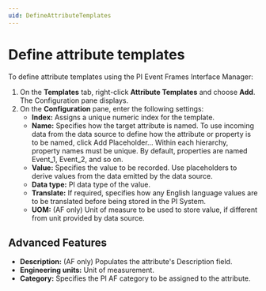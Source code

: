 ```yaml
---
uid: DefineAttributeTemplates
---
```


# Define attribute templates

To define attribute templates using the PI Event Frames Interface Manager:

1. 	On the **Templates** tab, right-click **Attribute Templates** and choose **Add**. The Configuration pane displays.
2. 	On the **Configuration** pane, enter the following settings:
    * **Index:** Assigns a unique numeric index for the template.
    * **Name:** Specifies how the target attribute is named. To use incoming data from the data source to define how the attribute or property is to be named, click Add Placeholder… Within each hierarchy, property names must be unique. By default, properties are named Event_1, Event_2, and so on.
    * **Value:** Specifies the value to be recorded. Use placeholders to derive values from the data emitted by the data source.
    * **Data type:** PI data type of the value.
    * **Translate:** If required, specifies how any English language values are to be translated before being stored in the PI System.
    * **UOM:** (AF only) Unit of measure to be used to store value, if different from unit provided by data source.

## Advanced Features

* **Description:** (AF only) Populates the attribute's Description field.
* **Engineering units:** Unit of measurement.
* **Category:** Specifies the PI AF category to be assigned to the attribute. 